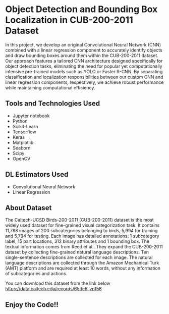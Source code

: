 # Object Detection and Bounding Box Localization in CUB-200-2011 Dataset

In this project, we develop an original Convolutional Neural Network (CNN) combined with a linear regression component to accurately identify objects and draw bounding boxes around them within the CUB-200-2011 dataset. Our approach features a tailored CNN architecture designed specifically for object detection tasks, eliminating the need for popular yet computationally intensive pre-trained models such as YOLO or Faster R-CNN. By separating classification and localization responsibilities between our custom CNN and linear regression components, respectively, we achieve robust performance while maintaining computational efficiency.

## Tools and Technologies Used
* Jupyter notebook
* Python
* Scikit-Learn
* Tensorflow
* Keras
* Matplotlib
* Seaborn
* Scipy
* OpenCV

## DL Estimators Used
* Convolutional Neural Network
* Linear Regression

## About Dataset
The Caltech-UCSD Birds-200-2011 (CUB-200-2011) dataset is the most widely used dataset for fine-grained visual categorization task. It contains 11,788 images of 200 subcategories belonging to birds, 5,994 for training and 5,794 for testing. Each image has detailed annotations: 1 subcategory label, 15 part locations, 312 binary attributes and 1 bounding box. The textual information comes from Reed et al.. They expand the CUB-200-2011 dataset by collecting fine-grained natural language descriptions. Ten single-sentence descriptions are collected for each image. The natural language descriptions are collected through the Amazon Mechanical Turk (AMT) platform and are required at least 10 words, without any information of subcategories and actions.

You can download this dataset from the link below
<https://data.caltech.edu/records/65de6-vp158>

## Enjoy the Code!!

